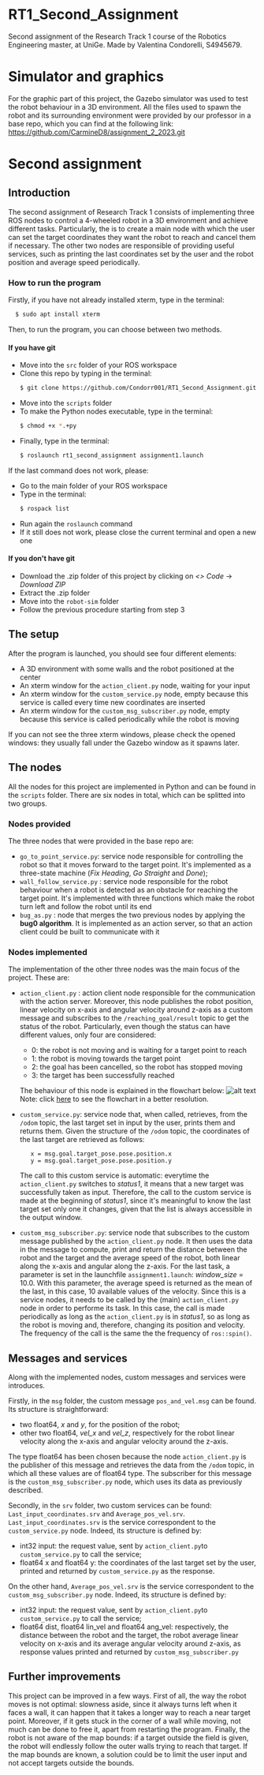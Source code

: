 
# RT1_Second_Assignment
 Second assignment of the Research Track 1 course of the Robotics Engineering master, at UniGe. 
 Made by Valentina Condorelli, S4945679.

# Simulator and graphics

For the graphic part of this project, the Gazebo simulator was used to test the robot behaviour in a 3D environment. All the files used to spawn the robot and its surrounding environment were provided by our professor in a base repo, which you can find at the following link: https://github.com/CarmineD8/assignment_2_2023.git

# Second assignment
## Introduction

The second assignment of Research Track 1 consists of implementing three ROS nodes to control a 4-wheeled robot in a 3D environment and achieve different tasks. Particularly, the is to create a main node with which the user can set the target coordinates they want the robot to reach and cancel them if necessary. The other two nodes are responsible of providing useful services, such as printing the last coordinates set by the user and the robot position and average speed periodically.
### How to run the program
Firstly, if you have not already installed xterm, type in the terminal:
```bash
  $ sudo apt install xterm
  ```
Then, to run the program, you can choose between two methods.
#### If you have git
- Move into the `src` folder of your ROS workspace
- Clone this repo by typing in the terminal:
  ```bash
  $ git clone https://github.com/Condorr001/RT1_Second_Assignment.git
  ```
- Move into the `scripts` folder
- To make the Python nodes executable, type in the terminal:
  ```bash
  $ chmod +x *.+py
  ```
- Finally, type in the terminal:
  ```bash
  $ roslaunch rt1_second_assignment assignment1.launch
  ```
If the last command does not work, please:
- Go to the main folder of your ROS workspace
- Type in the terminal:
  ```bash
  $ rospack list
  ```
- Run again the `roslaunch` command
- If it still does not work, please close the current terminal and open a new one


#### If you don't have git
- Download the .zip folder of this project by clicking on *<> Code* -> *Download ZIP*
- Extract the .zip folder
- Move into the `robot-sim` folder
- Follow the previous procedure starting from step 3

## The setup
After the program is launched, you should see four different elements:
- A 3D environment with some walls and the robot positioned at the center
- An xterm window for the `action_client.py` node, waiting for your input
- An xterm window for the `custom_service.py` node, empty because this service is called every time new coordinates are inserted
- An xterm window for the `custom_msg_subscriber.py` node, empty because this service is called periodically while the robot is moving

If you can not see the three xterm windows, please check the opened windows: they usually fall under the Gazebo window as it spawns later.

## The nodes
All the nodes for this project are implemented in Python and can be found in the `scripts`   folder. There are six nodes in total, which can be splitted into two groups.

### Nodes provided
The three nodes that were provided in the base repo are:
-  `go_to_point_service.py`: service node responsible for controlling the robot so that it moves forward to the target point. It's implemented as a three-state machine (*Fix Heading*, *Go Straight* and *Done*);
- `wall_follow_service.py` : service node responsible for the robot behaviour when a robot is detected as an obstacle for reaching the target point. It's implemented with three functions which make the robot turn left and follow the robot until its end
- `bug_as.py` : node that merges the two previous nodes by applying the **bug0 algorithm**. It is implemented as an action server, so that an action client could be built to communicate with it

### Nodes implemented
The implementation of the other three nodes was the main focus of the project. These are:
- `action_client.py` : action client node responsible for the communication with the action server. Moreover, this node publishes the robot position, linear velocity on x-axis and angular velocity around z-axis as a custom message and subscribes to the `/reaching_goal/result` topic to get the status of the robot. Particularly, even though the status can have different values, only four are considered:
	- 0: the robot is not moving and is waiting for a target point to reach
	- 1: the robot is moving towards the target point
	- 2: the goal has been cancelled, so the robot has stopped moving
	- 3: the target has been successfully reached

  The behaviour of this node is explained in the flowchart below:
  ![alt text](https://github.com/Condorr001/RT1_Second_Assignment/blob/main/flowchart/actionclient_flowchart.jpg)
  Note: click [here](https://viewer.diagrams.net/?tags=%7B%7D&target=blank&highlight=0000ff&edit=_blank&layers=1&nav=1&title=actionclient_flowchart.drawio#R7R1bl5s2%2Btf45MlzEHcek5mkzTbN2e1km83THGzLNhuMXMAz4%2F76lUDCIAmssc3FePvQDDII8d303TUx7jevv8T%2Bdv07WsBwomuL14nxMNF1ADQL%2F0NG9vmIbdCBVRws6E2Hgcfgb0gHNTq6CxYwqdyYIhSmwbY6OEdRBOdpZcyPY%2FRSvW2Jwupbt%2F4KCgOPcz8UR78Hi3Sdj7q6cxj%2FFQarNXszsL38l43PbqZfkqz9BXopDRkfJ8Z9jFCa%2F7V5vYchAR6Dy%2FfP%2B%2B%2Fhl5%2F2L%2F%2F4V%2FKX%2F%2B8Pv337%2Buc0n%2BzTWx4pPiGGUXry1A%2Fz1Z9fF9M%2FNvut8%2FeXr%2BaT982cenTuZz%2FcUYDRj033DIJwgQFKL1GcrtEKRX748TD6IUa7aAHJezR8dbjnC0JbPAjw4H9hmu4pdfi7FOGhdboJ6a%2F5O8mLOKQd%2BWJ6X4J28Rw2fCYjPD9ewbQJHAe8YoaAaAPTeI8fjGHop8FzdXU%2BpcxVcd8B%2BvgPioA3IEOGCzvE6%2F2wRBgMZaTYf%2B0Q%2B2GaZGB9j28A1vY1Ayf7Hf%2B1Iv8%2B4k9P2Wx4cfmE%2BW8iwsMQcydB7Ms6SOHj1s%2BA%2B4IFhAxtzzBO4esJiBPhzGaxKMu9HDgWMIGyLnGrrbWECusm2EJXZAuzT67QBVR8joI08EMCNbz4Nfl%2FhPctAUNV%2BPdFyyalJbp%2F6pqEtnUJbZtt0bZ9GzLfVCRuu1eZb9bK%2FEXwLBX5onBnTyRbP5I%2BMvPnP1cZwqZzFKI43yyCnI2kUz7AZRDlm0qxZ%2BTTV1%2BJh7N1Vkfrlo5ZK51ixl1F%2BQpCuOzsi6aEtnazMEjWMMZ%2Fo2UhPOa7JEUbovLBJCHq5Ji%2BOdnNknkczLKPxjxIRM0ntMi%2BN0XbYJ4p1XEDMLCkwoKKPMfmp3B8yu99OoCteD9hFDyXH4Zk1eQVu2ieBigaOWxzGOKviKE%2FXwfR6mmF8ATkOtmFaQnm2e1EMrGHktRPd0mVMmM0wy%2FV72VIYMDN3vDE5udRQJE6ckTkX%2BnTD9PmYQCj9I1feI7yQD%2F9YY5fi4mhPW2CKQpMmXBEZcJwJMpEoT1f3mgxbkKbcBW1CaD3akGK6sQPmEjx8cWfwfAIFRP6DbDseE9%2F2ASLRY4uiG1Of5bNRxC2RUGUZh9jfZhYD00MQP089OFJQdFlTDUQWi1nTLU7Bxj0JcrQptP9k6y%2FpLPbFS4zqs%2Bj5TIhcpvDVbGk09HnDlMZxP%2F6GyLxollC%2Fvm1tLMUMjeB8XO2DybE1UBY%2BdOZAniNNjO8IQ5H%2BAK9aspZhsSUsyXS12lN%2BGoKwjdavCd%2BVAKh0E8SrH1UwFcVvfA1SP9DfyF%2F%2FyDjdxa9engt3fawpxedyF4RKyWoWxKgs7EzZYHOXKQM6Twy8%2BXTp8r%2BV34ijaMefkvO9xZhIow8f1%2B6jcra%2BgW78vcc6Cyf8aKSC4g%2Bha9IIEWiJra35RClIHeFZlMnaYx%2BwvtcxD1EiJizH5ZBGHJDralqLkc4uitIC1NCt0ZrwsK%2BCU0NqHo1gdWrqib6NQWnyyy%2BGgNss30qDNhsPuLmvK9aoWwSfA03WxT7Gbgb7N4RWajbGIsruKBAAgWUPvlhAnNI5V4YtEu3u5Q9EUSrXGfGwizs0KBtSyhyznDblNivMmd4a4EeINO5RygULVWh6PQqFMW42%2BNLkM6J5yuzMipyJr9rkHQOWH4BJXRHl5gKli0SemtRH13FVBgBoTuqhO71SegM%2BCVsfIslxHyVnhq9JqJGp9fuNM3SK%2BxBr0411egszH%2FSvqPGkIXtbpiZjBrfXDfMZIi7BlWrxsBNRk32xcHvaepedbeZGufxE1u5W1XWuuIuRnYlfAr2BTMxTnUatrbxm9UIjeNKNn6jSw1XvxFZ5SnKKr1XWcWWWcLG%2B%2BRnYfjukjyWnEdtEYoXQeSnkDOP6Tcy4%2FoFZQZobjYuQ%2BQTkfQ%2Bo0l8S7TIqHGQarJhV%2B1BKbd0ag%2FqIn7GyC0spnWcW2qc7x3t7KLRMpp4pl5jgBRasuVx3HGmlswUBi662Z3WrIupAp8P3sElijc%2BWafo%2FSyJPibmkjRmvrE4JnUDsudy2bdAmfwM0hxbqR9EhdSMdpsZjJMsWDk0VcLiAkaOLRGO0mQPrTXpqBJCOCneeIgx%2Fij9Io83YqDG%2B9JD5PJH%2BbfDY9lVV3FKZaFa53voJqJpWVW6cnmfk2pE0%2BQJlA9dXSiiaXma9D2169Ll62o1AqqLRoskAnqdO5XdKKewBarpGrepnJmIw6bxutqbDNEhJ0Xetet9qnlsRs3e1JF7VIzKPMJsM8%2B1gNcpWUueWltOvBWykYZo9Di2WRVPnmRf1xxR%2FrcWG2Bpc00OF10D1wFOV1Y8JgNna4kWhrgV9CFLhpjKZaiqSEbNnnPhbC5PMZvrYtuMKNjGE%2FcxamLHZT2B%2Bb8uatJWcdqdQeuI7okxKg3KTGv3GlM1RPeCPGwg2cj6tvX5sIEnSYzpNmxg3ght26obUr%2B0LTpePr7C%2BS4lWu8MZaVh1I0WxEnm6SK1eUwVDuaZdlzSoBOIxTy5JEmweYHZOsjybHYJLBWOCdWAHAn0FThwq%2FamlF9k2bXt8ctt1EEZqmE2U%2B%2BTX2yRX8ajZ5nNlVBYzbLMKntcyBsDuEfa06zsYZhQw%2BGmc82h87hJtFpGlGBjN5st2p0JXC6%2F5kJlhlZX7MTorIRAeUJ6ph%2FLcdu7jmxZCnu%2BrPyuvT3%2FNtoEmbqqlOq1URBb5pHUmsxbvN%2BSoXd%2FvSOT0uhyFoHzo5TdNPejedYML38%2B9zYPQ%2F11TM6N1b%2B5eBsbtqnaVajfDdsUc%2F5qCpCqld14VKomD4TMgaZK562FSszbyA8zVd0iZq%2F5YZZo5o0mP8w8lh%2BmcyF3SojnpodVHfRFnWr7SqopIpOlh8WZ%2B2pSSvsSk72yrK48PWyQ2VwOL8tk3SM63bOt23BZmao5D1avLitL1KBGI8usYx4rGzjVnK2rSyAyRR%2FJ5yLt1KfGxhAFk6kimNxO5dLlu9rUZIyCdjNGT7YSOkoEBTzmPQ6lqpmgNk9DQr%2B5S6WC8ksG1e424soMu%2FGBdpJBLaV2ONcpypuLe0mSh8cqDM71j%2FLk2ZUst27Dr8eKsI8rRr369dgyS9i4p6453gYYnqeOD1RLXRgyp3VrHgxL9A1Jkj1Fgu8JgDqnGGIAWgIAPQkAW0vvtFRaxlygCIblbfaTqVnny%2B9GNSkKQYttWz9RNSk6rxQz8UrOhVQTV%2BM1Da8DTcMWuXmUW5VqoNzutbrbFhWH8aSd2M2NKEjaiV7hgAu1oTCqkzrV51vUAkVXf9Zqfe0nTzMIo6esxzvmmlLoXIrt3k38otVoIZokpaR6pwfs2KJSN0a5xeB3VG71GkaxRYfLgvSiDGg1VVZ%2FLT1vIGszUT7FQNq6kvZDZCpm6YwCvufjnXSKz8tJqU9kzmxGnrXaxJF17DiIqqWqVmsCCUN2mstiK2TPD9ksAJKjELo9V8m5EZF2biJ8zS7PG8oG38WgRk%2B%2FWDGPyADj0d1y2mzS3Vyt6m3Tz9PdOq%2FFAtptZGbYqpYQ0HrVKYDkbIIRJQ1Tcmvyg1eNIfM8fuJc4h1k4IvsJK%2BmE7msd3uHr6YDsnOSus21cG4jP9JR7TPt9Jof6Yy5DNs5WoateybnVLm6AiF2uMb%2F%2BYnCoyYs%2BzaMvtXnbbpVOgKGfaQ105EH2nGSu6JlNiJVxG3eDLU7y%2FWqnXwvlCrKUkO7TxV1RD%2F7lbpmDT7QJVNViqOjOlFV3NsIKTmqKe5uryElR1LJnD%2FGdQz2D05Y2hhrnbUHJvxA4LGbz2GSLHdhmC%2BeMsgw3Hm2oaKxd9oJ2BXt10sAPq8qCwcMekPWZ7Rb0N%2BGseSq9tVxezWWXNExeqyuct9UV5lAlhIdwZeCaUgw511Ufm5CWvdG79KhMIqrDc6r4KokKr4pFeksmu8tW8jiRdipicxC3pFqFOKtlpP4oi6yhdzb8JG7yqpdry5yr4fqRSA1SjfoufR7jFI%2FLV0vYAjL13ARlC9DNP9ZUEPVim0Ux6cbvMdd74Z2WYu3MHE7yz7ybuNgQmVW9Xo9mNATBedYCjq8Ghl44CZgsfOlrqbhjVtfSzw5HCLhU111iGV5grZpqtYLW61pm6JI%2BgNSbT7rJYjJF%2FNxdgpRnHUNzKOFGjGG9yM613hE5xI3589RL%2FmIvvfIOcznHLDck6AoWlgXgkIXC2SKs%2FI6MUs90XVWPtucaznDywQlkuTF9RByOgHgS5UkEltWSd2axPYu7h84pVRpqOf1MDI9fgiaHO3dODcKTY5R1am%2BDV0QFN0mWAKWYThyk8ZTPoJaOzdof16GHkvdGmPHEUpsTWaNZbPDHi9bpz7tzszxxEBJnZkTXYmZY%2Bl9mzlAE43HMcqp88VPHTvwEUXL5Dii9Z1GVEB%2FC7Ln%2FFIEN0ILibgbihpvyex9WRi2tUJ3oKk0CBun%2BtiXtufynXQsR7vTSv%2Fp1RlVlT9hXr153ksVxfOvtbXmBEGg87nbb3%2BCDajDovpAO7E3oIl5VWPxIVNJ0aRteQ47%2B%2BpqnMjFqXHlU1eIo5NHWRgG2wT26XgQdlyJD0jmeWitGBKwZNDRK1Gq3SUBqEFiV9ae6L1%2FgEufVHEPzioQCnjs3hucA3AbabGAWbMKBN1rYmyx0LJ0xpponFm%2BEy52k98kEPoQ3MaGzutIshNMWePxjqS3qPkPcucTOpvIYHehjQ9fxogElA46Bv7O9e%2FYiiR3%2FA8%3D) to see the flowchart in a better resolution.
 - `custom_service.py`: service node that, when called, retrieves, from the `/odom` topic, the last target set in input by the user, prints them and returns them. Given the structure of the `/odom` topic, the coordinates of the last target are retrieved as follows:
	 ```
		x = msg.goal.target_pose.pose.position.x
		y = msg.goal.target_pose.pose.position.y
	 ```
	 The call to this custom service is automatic: everytime the `action_client.py` switches to *status1*, it means that a new target was successfully taken as input. Therefore, the call to the custom service is made at the beginning of *status1*, since it's meaningful to know the last target set only one it changes, given that the list is always accessible in the output window.
	 
- `custom_msg_subscriber.py`: service node that subscribes to the custom message published by the `action_client.py` node. It then uses the data in the message to compute, print and return the distance between the robot and the target and the average speed of the robot, both linear along the x-axis and angular along the z-axis. For the last task, a parameter is set in the launchfile `assignment1.launch`: *window_size* = 10.0. With this parameter, the average speed is returned as the mean of the last, in this case, 10 available values of the velocity.
Since this is a service nodes, it needs to be called by the (main) `action_client.py` node in order to performe its task. In this case, the call is made periodically as long as the `action_client.py` is in *status1*, so as long as the robot is moving and, therefore, changing its position and velocity. The frequency of the call is the same the the frequency of `ros::spin()`.

## Messages and services
Along with the implemented nodes, custom messages and services were introduces. 

Firstly, in the `msg` folder, the custom message `pos_and_vel.msg` can be found. Its structure is straightforward: 
- two float64, *x* and *y*, for the position of the robot;
- other two float64, *vel_x* and *vel_z*, respectively for the robot linear velocity along the x-axis and angular velocity around the z-axis. 

The type float64 has been chosen because the node `action_client.py` is the publisher of this message and retrieves the data from the `/odom` topic, in which all these values are of float64 type.
The subscriber for this message is the `custom_msg_subscriber.py` node, which uses its data as previously described.

Secondly, in the `srv` folder, two custom services can be found: `Last_input_coordinates.srv` and `Average_pos_vel.srv`.
`Last_input_coordinates.srv` is the service correspondent to the `custom_service.py` node. Indeed, its structure is defined by:
- int32 input: the request value, sent by `action_client.py`to `custom_service.py` to call the service;
- float64 x and float64 y: the coordinates of the last target set by the user, printed and returned by `custom_service.py` as the response.

On the other hand, `Average_pos_vel.srv` is the service correspondent to the `custom_msg_subscriber.py` node. Indeed, its structure is defined by:
- int32 input: the request value, sent by `action_client.py`to `custom_service.py` to call the service;
- float64 dist, float64 lin_vel and float64 ang_vel: respectively, the distance between the robot and the target, the robot average linear velocity on x-axis and its average angular velocity around z-axis, as response values printed and returned by `custom_msg_subscriber.py`

## Further improvements
This project can be improved in a few ways.
First of all, the way the robot moves is not optimal: slowness aside, since it always turns left when it faces a wall, it can happen that it takes a longer way to reach a near target point. 
Moreover, if it gets stuck in the corner of a wall while moving, not much can be done to free it, apart from restarting the program.
Finally, the robot is not aware of the map bounds: if a target outside the field is given, the robot will endlessly follow the outer walls trying to reach that target. If the map bounds are known, a solution could be to limit the user input and not accept targets outside the bounds. 
